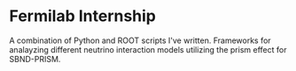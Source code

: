 # Fermilab Internship

A combination of Python and ROOT scripts I've written.
Frameworks for analayzing different neutrino interaction models utilizing the prism effect for SBND-PRISM.
